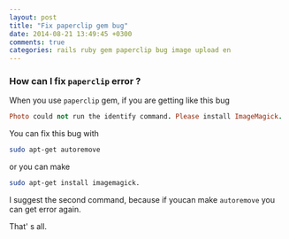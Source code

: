 ```yaml
---
layout: post
title: "Fix paperclip gem bug"
date: 2014-08-21 13:49:45 +0300
comments: true
categories: rails ruby gem paperclip bug image upload en
---
```


### How can I fix `paperclip` error ?

When you use `paperclip` gem, if you are getting like this bug
 
```ruby
Photo could not run the identify command. Please install ImageMagick.
```

<!-- more -->

You can fix this bug with

```bash
sudo apt-get autoremove
```
or you can make

```bash
sudo apt-get install imagemagick.
```

I suggest the second command, because if youcan make `autoremove` you can get error again.

That' s all.